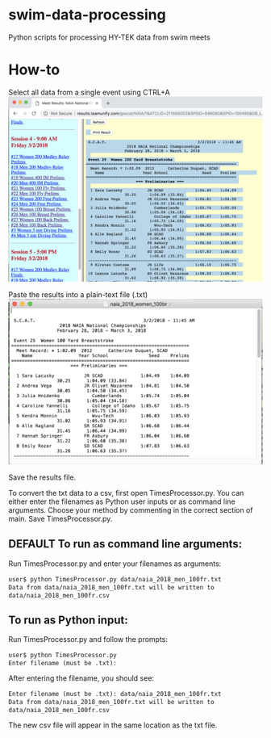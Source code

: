 # swim-data-processing
Python scripts for processing HY-TEK data from swim meets

# How-to
Select all data from a single event using CTRL+A
![hytek results page](https://github.com/kawilliams/swim-data-processing/blob/master/images/results.png)

Paste the results into a plain-text file (.txt)
![results in txt](https://github.com/kawilliams/swim-data-processing/blob/master/images/text.png)

Save the results file. 

To convert the txt data to a csv, first open TimesProcessor.py. You can either enter the filenames as Python user inputs or as command line arguments. Choose your method by commenting in the correct section of main. Save TimesProcessor.py.

## DEFAULT To run as command line arguments:
Run TimesProcessor.py and enter your filenames as arguments:
```
user$ python TimesProcessor.py data/naia_2018_men_100fr.txt 
Data from data/naia_2018_men_100fr.txt will be written to data/naia_2018_men_100fr.csv
```

## To run as Python input:
Run TimesProcessor.py and follow the prompts:
```
user$ python TimesProcessor.py
Enter filename (must be .txt):   
```
After entering the filename, you should see:
```
Enter filename (must be .txt): data/naia_2018_men_100fr.txt      
Data from data/naia_2018_men_100fr.txt will be written to data/naia_2018_men_100fr.csv
```
The new csv file will appear in the same location as the txt file.




